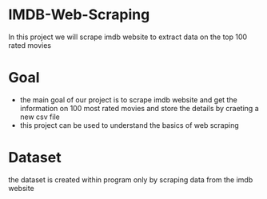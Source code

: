 # IMDB-Web-Scraping
In this project we will scrape imdb website to extract data on the top 100 rated movies
# Goal
-  the main goal of our project is to scrape imdb website and get the information on 100 most rated movies and store the details by craeting a new csv file
-  this project can be used to understand the basics of web scraping
# Dataset 
the dataset is created within program only by scraping data from the imdb website
